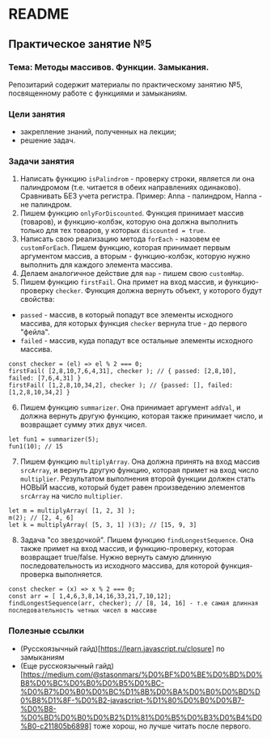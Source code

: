 # README

## Практическое занятие №5

### Тема: Методы массивов. Функции. Замыкания.

Репозитарий содержит материалы по практическому занятию №5, посвященному работе с функциями и замыканиям.

### Цели занятия

- закрепление знаний, полученных на лекции;
- решение задач.

### Задачи занятия

1. Написать функцию `isPalindrom` - проверку строки, является ли она палиндромом (т.е. читается в обеих направлениях одинаково). Сравнивать БЕЗ учета регистра. Пример: Anna - палиндром, Hanna - не палиндром.
2. Пишем функцию `onlyForDiscounted`. Функция принимает массив (товаров), и функцию-колбэк, которую она должна выполнить только для тех товаров, у которых `discounted = true`.
3. Написать свою реализацию метода `forEach` - назовем ее `customForEach`. Пишем функцию, которая принимает первым аргументом массив, а вторым - функцию-колбэк, которую нужно выполнить для каждого элемента массива.
4. Делаем аналогичное действие для `map` - пишем свою `customMap`.
5. Пишем функцию `firstFail`. Она примет на вход массив, и функцию-проверку `checker`. Функция должна вернуть объект, у которого будут свойства:

- `passed` - массив, в который попадут все элементы исходного массива, для которых функция `checker` вернула true - до первого "фейла".
- `failed` - массив, куда попадут все остальные элементы исходного массива.

```
const checker = (el) => el % 2 === 0;
firstFail( [2,8,10,7,6,4,31], checker ); // { passed: [2,8,10], failed: [7,6,4,31] }
firstFail( [1,2,8,10,34,2], checker ); // {passed: [], failed: [1,2,8,10,34,2] }
```

6. Пишем функцию `summarizer`. Она принимает аргумент `addVal`, и должна вернуть другую функцию, которая также принимает число, и возвращает сумму этих двух чисел.

```
let fun1 = summarizer(5);
fun1(10); // 15
```

7. Пишем функцию `multiplyArray`. Она должна принять на вход массив `srcArray`, и вернуть другую функцию, которая примет на вход число `multiplier`. Результатом выполнения второй функции должен стать НОВЫЙ массив, который будет равен произведению элементов `srcArray` на число `multiplier`.

```
let m = multiplyArray( [1, 2, 3] );
m(2); // [2, 4, 6]
let k = multiplyArray( [5, 3, 1] )(3); // [15, 9, 3]
```

8. Задача "со звездочкой". Пишем функцию `findLongestSequence`. Она также примет на вход массив, и функцию-проверку, которая возвращает true/false. Нужно вернуть самую длинную последовательность из исходного массива, для которой функция-проверка выполняется.

```
const checker = (x) => x % 2 === 0;
const arr = [ 1,4,6,3,8,14,16,33,21,7,10,12];
findLongestSequence(arr, checker); // [8, 14, 16] - т.е самая длинная последовательность четных чисел в массиве
```

### Полезные ссылки

- (Русскоязычный гайд)[https://learn.javascript.ru/closure] по замыканиям
- (Еще русскоязычный гайд)[https://medium.com/@stasonmars/%D0%BF%D0%BE%D0%BD%D0%B8%D0%BC%D0%B0%D0%B5%D0%BC-%D0%B7%D0%B0%D0%BC%D1%8B%D0%BA%D0%B0%D0%BD%D0%B8%D1%8F-%D0%B2-javascript-%D1%80%D0%B0%D0%B7-%D0%B8-%D0%BD%D0%B0%D0%B2%D1%81%D0%B5%D0%B3%D0%B4%D0%B0-c211805b6898] тоже хорош, но лучше читать после первого.
